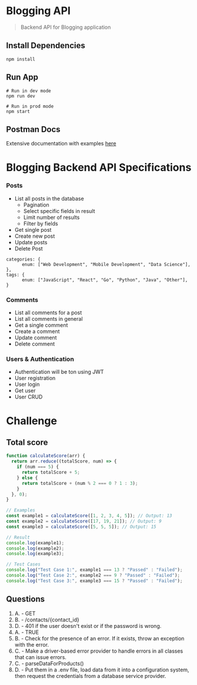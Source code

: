 # Blogging API

> Backend API for Blogging application

## Install Dependencies

```
npm install
```

## Run App

```
# Run in dev mode
npm run dev

# Run in prod mode
npm start
```

## Postman Docs

Extensive documentation with examples [here](https://documenter.getpostman.com/view/30581720/2sA2xh3DCS)

# Blogging Backend API Specifications

### Posts

- List all posts in the database
  - Pagination
  - Select specific fields in result
  - Limit number of results
  - Filter by fields
- Get single post
- Create new post
- Update posts
- Delete Post

```
categories: {
      enum: ["Web Development", "Mobile Development", "Data Science"],
},
tags: {
      enum: ["JavaScript", "React", "Go", "Python", "Java", "Other"],
}
```

### Comments

- List all comments for a post
- List all comments in general
- Get a single comment
- Create a comment
- Update comment
- Delete comment

### Users & Authentication

- Authentication will be ton using JWT
- User registration
- User login
- Get user
- User CRUD

# Challenge

## Total score

```javascript
function calculateScore(arr) {
  return arr.reduce((totalScore, num) => {
    if (num === 5) {
      return totalScore + 5;
    } else {
      return totalScore + (num % 2 === 0 ? 1 : 3);
    }
  }, 0);
}

// Examples
const example1 = calculateScore([1, 2, 3, 4, 5]); // Output: 13
const example2 = calculateScore([17, 19, 21]); // Output: 9
const example3 = calculateScore([5, 5, 5]); // Output: 15

// Result
console.log(example1);
console.log(example2);
console.log(example3);

// Test Cases
console.log("Test Case 1:", example1 === 13 ? "Passed" : "Failed");
console.log("Test Case 2:", example2 === 9 ? "Passed" : "Failed");
console.log("Test Case 3:", example3 === 15 ? "Passed" : "Failed");
```

## Questions

1. A. - GET
2. B. - /contacts/{contact_id}
3. D. - 401 if the user doesn't exist or if the password is wrong.
4. A. - TRUE
5. B. - Check for the presence of an error. If it exists, throw an exception with the error.
6. C. - Make a driver-based error provider to handle errors in all classes that can issue errors.
7. C. - parseDataForProducts()
8. D. - Put them in a .env file, load data from it into a configuration system, then request the credentials from a database service provider.
